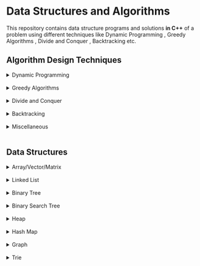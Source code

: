 # Data Structures and Algorithms
  This repository contains data structure programs and solutions **in C++** of a problem using different techniques like Dynamic Programming , Greedy Algorithms , Divide and Conquer , Backtracking etc.

## Algorithm Design Techniques

<details>
<summary>Dynamic Programming</summary>
  
```
    Dynamic Programming is a method for solving a complex problem by breaking it down into a 
collection of simpler subproblems, solving each of those subproblems just once, and storing 
their solutions using a memory-based data structure (array, map,etc). Each of the subproblem 
solutions is indexed in some way, typically based on the values of its input parameters, so 
as to facilitate its lookup. So the next time the same subproblem occurs, instead of recomputing
its solution, one simply looks up the previously computed solution, thereby saving computation
time. This technique of storing solutions to subproblems instead of recomputing them is called
memoization.
```
  
### Here's some problems and their solution(s):
  
- [0-1 Knapsack Problem](0-1%20Knapsack%20Problem)
- [Bell Numbers](/Bell%20Numbers)
- [Binomial Coefficient](/Binomial%20Coefficient)
- [Coin Change](/Coin%20Change)
- [Compute nCr mod p](/Compute%20nCr%20mod%20p)
- [Count All Subsequences having Product Less than K](/Count%20all%20subsequences%20having%20product%20less%20than%20K)
- [Count Balanced Binary Trees of Height h](/Count%20Balanced%20Binary%20Trees%20of%20Height%20h)
- [Count Distinct Subsequences](/Count%20Distinct%20Subsequences)
- [Count of Different Ways to Express N As The Sum of 1, 3 And 4](/Count%20of%20Different%20Ways%20to%20Express%20N%20As%20The%20Sum%20of%201,%203%20And%204)
- [Count Number of Increasing SubSequence](/Count%20Number%20of%20Increasing%20SubSequence)
- [Count Number of Subsets having Given XOR Value](/Count%20Number%20of%20Subsets%20having%20Given%20XOR%20Value)
- [Count Number of Ways to jump to Reach End](/Count%20Number%20of%20Ways%20to%20jump%20to%20Reach%20End)
- [Count Number of Ways to Reach A Given Score in A Game](/Count%20Number%20of%20Ways%20to%20Reach%20A%20Given%20Score%20in%20A%20Game)
- [Count Ways to Build Street Under Given Constraints](/Count%20Ways%20to%20Build%20Street%20Under%20Given%20Constraints)
- [Count Ways to Reach the Nth Stair Using Step 1, 2 or 3](/Count%20Ways%20to%20Reach%20the%20Nth%20Stair%20Using%20Step%201,%202%20or%203)
- [Cutting A Rod](/Cutting%20a%20Rod)
- [Delannoy Number](/Delannoy%20Number)
- [Dice Throw Problem](/Dice%20Throw%20Problem)
- [Edit Distance](/Edit%20Distance)
- [Egg Dropping Puzzle](/Egg%20Dropping%20Puzzle)
- [Entringer Number](/Entringer%20Number)
- [Eulerian Number](/Eulerian%20Number)
- [Find Maximum Possible Stolen Value From Houses](/Find%20Maximum%20Possible%20Stolen%20Value%20From%20Houses)
- [Friends Pairing Problem](/Friends%20Pairing%20Problem)
- [Golomb Sequence](/Golomb%20Sequence)
- [Highway Billboard Problem](/Highway%20Billboard%20Problem)
- [Jacobsthal and Jacobsthal-Lucas numbers](/Jacobsthal%20and%20Jacobsthal-Lucas%20numbers)
- [Longest Arithmetic Progression](/Longest%20Arithmetic%20Progression)
- [Largest Sum Contiguous Subarray](/Largest%20Sum%20Contiguous%20Subarray)
- [Longest Bitonic Subsequence](/Longest%20Bitonic%20Subsequence)
- [Longest Common Increasing Subsequence](/Longest%20Common%20Increasing%20Subsequence)
- [Longest Common Subsequence](/Longest%20Common%20Subsequence)
- [Longest Common Substring](/Longest%20Common%20Substring)
- [Longest Geometric Progression](/Longest%20Geometric%20Progression)
- [Longest Increasing Subsequence](/Longest%20Increasing%20Subsequence)
- [Longest Palindromic Subsequence](/Longest%20Palindromic%20Subsequence)
- [Longest Repeated Subsequence](/Longest%20Repeated%20Subsequence)
- [Longest Subsequence](/Longest%20subsequence)
- [Matrix Chain Multiplication](/Matrix%20Chain%20Multiplication)
- [Maximum Length Chain of Pairs](/Maximum%20Length%20Chain%20of%20Pairs)
- [Maximum Sum Increasing Subsequence](/Maximum%20Sum%20Increasing%20Subsequence)
- [Maximum Games Played by Winner](/Maximum%20games%20played%20by%20winner)
- [Maximum Length Subsequence](/Maximum%20length%20subsequence)
- [Maximum Path Sum in A Triangle](/Maximum%20path%20sum%20in%20a%20triangle)
- [Maximum Product Cutting](/Maximum%20Product%20Cutting)
- [Maximum Product of An Increasing Subsequence](/Maximum%20product%20of%20an%20increasing%20subsequence)
- [Maximum Size Square Sub-Matrix with All 1s](/Maximum%20size%20square%20sub-matrix%20with%20all%201s)
- [Maximum Size Subset with Given Sum](/Maximum%20Size%20Subset%20with%20Given%20Sum)
- [Maximum Subsequence Sum](/Maximum%20subsequence%20sum)
- [Maximum Sum of Pairs with Specific Difference](/Maximum%20sum%20of%20pairs%20with%20specific%20difference)
- [Minimum Cost to Fill Given Weight in A Bag](/Minimum%20Cost%20to%20Fill%20Given%20Weight%20in%20A%20Bag)
- [Minimum Insertions to Form a Palindrome](/Minimum%20Insertions%20to%20Form%20a%20Palindrome)
- [Minimum Insertions to Sort An Array](/Minimum%20Insertions%20to%20Sort%20An%20Array)
- [Minimum Number of Jumps to Reach End](/Minimum%20Number%20of%20Jumps%20to%20Reach%20End)
- [Minimum Partition](/Minimum%20Partition)
- [Minimum Sum of Multiplications of N Numbers](/Minimum%20Sum%20of%20Multiplications%20of%20N%20Numbers)
- [Moser-de Bruijn Sequence](/Moser-de%20Bruijn%20Sequence)
- [Newman-Conway Sequence](/Newman-Conway%20Sequence)
- [Newman-Shanks-Williams Prime](/Newman-Shanks-Williams%20prime)
- [Nth Catalan Number](/Nth%20Catalan%20Number)
- [Number of N Digit(s) Stepping Numbers](/Number%20of%20N%20Digit(s)%20Stepping%20Numbers)
- [Optimal Strategy for a Game](/Optimal%20Strategy%20for%20a%20Game)
- [Painting Fence Algorithm](/Painting%20Fence%20Algorithm)
- [Palindrome Partitioning](/Palindrome%20Partitioning)
- [Perfect Sum Problem](/Perfect%20Sum%20Problem)
- [Permutation Coefficient](/Permutation%20Coefficient)
- [Size of The Subarray With Maximum Sum](/Size%20of%20The%20Subarray%20With%20Maximum%20Sum)
- [Smallest Sum Contiguous Subarray](/Smallest%20Sum%20Contiguous%20Subarray)
- [Stolen Values Problem](/Stolen%20Values%20Problem)
- [Subset Sum Problem](/Subset%20Sum%20Problem)
- [Sum of All Substrings of A String Representing A Number](/Sum%20of%20All%20Substrings%20of%20A%20String%20Representing%20A%20Number)
- [Sum of Average of All Subsets](/Sum%20of%20Average%20of%20All%20Subsets)
- [Super Ugly Number](/Super%20Ugly%20Number)
- [Temple Offerings](/Temple%20Offerings)
- [Tile Stacking Problem](Tile%20Stacking%20Problem)
- [Tiling Problem](/Tiling%20Problem)
- [Tiling with Dominoes](/Tiling%20with%20Dominoes)
- [Ugly Numbers](/Ugly%20Numbers)
- [Unbounded Knapsack](/Unbounded%20Knapsack)
- [Weighted Job Scheduling](/Weighted%20Job%20Scheduling)
- [Wildcard Pattern Matching](/Wildcard%20Pattern%20Matching)

<br>
</details>
<br>

<details>
<summary>Greedy Algorithms</summary>
  
```  /Super%20Ugly%20Number)
    A greedy algorithm, as the name suggests, always makes the choice that seems to be the 
best at that moment. This means that it makes a locally-optimal choice in the hope that 
this choice will lead to a globally-optimal solution.
```
  
### Here's some problems and their solution(s):

- [Dijsktra](/Dijsktra)
- [Find Minimum number of Coins](/Minimum%20number%20of%20Coins)
- [Fractional Knapsack Problem](/Fractional%20Knapsack%20Problem)
- [Maximize Array Sum After K Negations](/DATA%20STRUCTURES/Array/Maximize%20Array%20Sum%20After%20K%20Negations)
- [Maximize the sum of arr[i] x i](/Maximize%20the%20sum%20of%20index%20by%20muliplying%20the%20element%20at%20the%20index)
- [Maximum Product Subset of an Array](/Maximum%20Product%20Subset%20of%20an%20Array)
- [Minimum Product Subset of an Array](/Minimum%20Product%20Subset%20of%20an%20Array)
- [Minimum Sum of Absolute Difference of Pairs of Two Arrays](/Minimum%20Sum%20of%20Absolute%20Difference%20of%20Pairs%20of%20Two%20Arrays)
- [Minimum Sum of Product of Two Arrays](/Minimum%20Sum%20of%20Product%20of%20Two%20Arrays)
- [Split A Number into Maximum Composite Number](/Split%20A%20Number%20into%20Maximum%20Composite%20Number)

<br>
</details>
<br>

<details>
<summary>Divide and Conquer</summary>
  
```  
  A typical Divide and Conquer algorithm solves a problem using following three steps.
    - Divide: Break the given problem into subproblems of same type.
    - Conquer: Recursively solve these subproblems
    - Combine: Appropriately combine the answers
```
  
### Here's some problems and their solution(s):

- [Binary Search](/Binary%20Search)
- [Count Inversions in an Array](/Count%20Inversions)
- [Cubic Root of A Number](/Cubic%20Root%20of%20A%20Number)
- [Find A Fixed Point in A Given Array](/Find%20a%20Fixed%20Point%20in%20a%20Given%20Array)
- [Find A Peak Element](/Find%20A%20Peak%20Element)
- [Find Bitonic Point in Given Bitonic Sequence](/Find%20Bitonic%20Point%20in%20Given%20Bitonic%20Sequence)
- [Find Closest Number in Array](/Find%20Closest%20Number%20in%20Array)
- [Find the Element that appears once in a Sorted Array](/Find%20the%20Element%20that%20appears%20once%20in%20a%20Sorted%20Array)
- [Floor in a Sorted Array](/Floor%20in%20a%20Sorted%20Array)
- [K-th Element of Two Sorted Arrays](/K-th%20Element%20of%20Two%20Sorted%20Arrays)
- [Longest Common Prefix](/Longest%20Common%20Prefix)
- [Majority Element](/Majority%20Element)
- [Maximum Contiguous Subarray Sum](/Maximum%20Subarray%20Sum)
- [Median of Two Sorted Arrays of Same Size](/Median%20of%20Two%20Sorted%20Arrays%20of%20Same%20Size)
- [Number of Zeros](/Number%20of%20Zeros)
- [Rotation Count in Rotated Sorted Array](/Rotation%20Count%20in%20Rotated%20Sorted%20Array)

<br>
</details>
<br>

<details>
<summary>Backtracking</summary>
  
```  
    Backtracking is a general algorithm for finding all (or some) solutions to some 
computational problems, notably constraint satisfaction problems, that incrementally
builds candidates to the solutions, and abandons a candidate ("backtracks") as soon 
as it determines that the candidate cannot possibly be completed to a valid solution.
```

### Here's some problems and their solution(s):
  
- [Boggle](/Boggle)
- [Combinational Sum](/Combinational%20Sum)
- [Graph Coloring Problem](/Graph%20Coloring%20Problem)
- [Hamiltonian Cycle](/Hamiltonian%20Cycle)
- [N Queen Problem ](/N%20Queen%20Problem)
- [Power Set in Lexicographical Order](/Power%20Set%20in%20Lexicographic%20order)
- [Remove Invalid Parentheses](/Remove%20Invalid%20Parentheses)
- [Sudoku](/Sudoku)
- [The Knight’s Tour Problem](/The%20Knight’s%20Tour%20Problem)

<br>
</details>
<br>

<details>
<summary>Miscellaneous</summary>
  
```  
    Except above algorithm design techniques , here's some important
algorithms.
```

### Here's some problems and their solution(s):
  
- [Dutch National Flag Algorithm](/DATA%20STRUCTURES/Array/Sort%20An%20Array%20of%200s%20-%201s%20and%202s/code_2.cpp)
- [Floyd’s Cycle detection algorithm](/DATA%20STRUCTURES/Linked%20List/Detect%20Loop%20in%20Singly%20Linked%20List/code_1.cpp)
- [MO’s Algorithm](/DATA%20STRUCTURES/Array/Query%20Square%20Root%20Decomposition/code_2.cpp)
- [Reservoir Sampling](/Reservoir%20Sampling)  
- [String Matching Algorithms](/String%20Matching%20Algorithms)
- [The Celebrity Problem](/The%20Celebrity%20Problem)

<br>
</details>
<br>


## Data Structures

<details>
<summary>Array/Vector/Matrix</summary>
  
```  
    An array is a collection of items stored at contiguous memory locations. The idea is to 
store multiple items of the same type together. This makes it easier to calculate the position
of each element by simply adding an offset to a base value, i.e., the memory location of the 
first element of the array (generally denoted by the name of the array).
    Vector is Dynamic Array.
    Matrix is 2D Array.
```
### Here's some problems and their solution(s):
- [Arrange Given Numbers to Form the Biggest Number](/DATA%20STRUCTURES/Array/Arrange%20Given%20Numbers%20to%20Form%20the%20Biggest%20Number)
- [Array Range Queries for Searching An Element](/DATA%20STRUCTURES/Array/Array%20Range%20Queries%20for%20Searching%20An%20Element)
- [Array Rearrangement by Shifting Zero to end](/DATA%20STRUCTURES/Array/Array%20Rearrangement%20by%20Shifting%20Zero%20to%20end)
- [Check if An Array is Sorted and Rotated](/DATA%20STRUCTURES/Array/Check%20if%20An%20Array%20is%20Sorted%20and%20Rotated)
- [Chocolate Distribution Problem](/DATA%20STRUCTURES/Array/Chocolate%20Distribution%20Problem)
- [Convert Array into Zig-Zag Fashion](/DATA%20STRUCTURES/Array/Convert%20Array%20into%20Zig-Zag%20Fashion)
- [Count Number of Primes in Given Range](/DATA%20STRUCTURES/Array/Count%20Number%20of%20Primes%20in%20Given%20Range)
- [Count Smaller Elements On Right Side](/DATA%20STRUCTURES/Array/Count%20Smaller%20Elements%20On%20Right%20Side)
- [Count Strictly Increasing Subarrays](/DATA%20STRUCTURES/Array/Count%20Strictly%20Increasing%20Subarrays)
- [Elements that Occurred Only Once in An Array](/DATA%20STRUCTURES/Array/Elements%20that%20Occurred%20Only%20Once)
- [Find The Largest Pair Sum in An Unsorted Array](/DATA%20STRUCTURES/Array/Find%20The%20Largest%20Pair%20Sum%20in%20An%20Unsorted%20Array)
- [Find The Largest Three Elements in An Array](/DATA%20STRUCTURES/Array/Find%20The%20Largest%20Three%20Elements%20in%20An%20Array)
- [Find the Missing Number](/DATA%20STRUCTURES/Array/Find%20the%20Missing%20Number)
- [Find The Smallest Missing Number](/DATA%20STRUCTURES/Array/Find%20The%20Smallest%20Missing%20Number)
- [Kth Smallest/Largest Element](/DATA%20STRUCTURES/Array/Kth%20Smallest%20Element)
- [Largest SubArray with Equal Number of 1s and 0s](/DATA%20STRUCTURES/Array/Largest%20SubArray%20with%20Equal%20Number%20of%201s%20and%200s)
- [Maximize Array Sum After K Negations](/DATA%20STRUCTURES/Array/Maximize%20Array%20Sum%20After%20K%20Negations)
- [Maximum of All SubArrays of Size k](/DATA%20STRUCTURES/Array/Maximum%20of%20All%20SubArrays%20of%20Size%20k)
- [Maximum Product Subarray](/DATA%20STRUCTURES/Array/Maximum%20Product%20Subarray)
- [Maximum Sum Such That No Two Elements Are Adjacent](/DATA%20STRUCTURES/Array/Maximum%20Sum%20Such%20That%20No%20Two%20Elements%20Are%20Adjacent)
- [Mean and Median for Unsorted Array](/DATA%20STRUCTURES/Array/Mean%20and%20Median%20for%20Unsorted%20Array)
- [Mean of Range in An Array](/DATA%20STRUCTURES/Array/Mean%20of%20Range%20in%20An%20Array)
- [Merge Overlapping Intervals](/DATA%20STRUCTURES/Array/Merge%20Overlapping%20Intervals)
- [Min-Max Range Queries in Array](/DATA%20STRUCTURES/Array/Min-Max%20Range%20Queries%20in%20Array)
- [Move All Zeros to end of Array](/DATA%20STRUCTURES/Array/Move%20All%20Zeros%20to%20end%20of%20Array)
- [Next Greater Element](/DATA%20STRUCTURES/Array/Next%20Greater%20Element)
- [Positive Elements at Even and Negative at Odd Position in An Array](/DATA%20STRUCTURES/Array/Positive%20Elements%20at%20Even%20and%20Negative%20at%20Odd%20Position)
- [Product of Ranges in An Array](/DATA%20STRUCTURES/Array/Product%20of%20Ranges%20in%20An%20Array)
- [Query Square Root Decomposition](/DATA%20STRUCTURES/Array/Query%20Square%20Root%20Decomposition)
- [Range LCM Queries](/DATA%20STRUCTURES/Array/Range%20LCM%20Queries)
- [Rearrange An Array in Order - Smallest - S , Largest - L , 2nd S , 2nd L](/DATA%20STRUCTURES/Array/Rearrange%20An%20Array%20in%20A%20Specific%20Order)
- [Replace Array Element by Multiplication of Previous and Next](/DATA%20STRUCTURES/Array/Replace%20Every%20Array%20Element)
- [Search An Element in Sorted and Rotated Array](/DATA%20STRUCTURES/Array/Search%20An%20Element%20in%20Sorted%20and%20Rotated%20Array)
- [Segregate 0s and 1s in an Array](/DATA%20STRUCTURES/Array/Segregate%200s%20and%201s)
- [Segregate Even and Odd Numbers](/DATA%20STRUCTURES/Array/Segregate%20Even%20and%20Odd%20Numbers)
- [Shortest Un-ordered SubArray](/DATA%20STRUCTURES/Array/Shortest%20Un-ordered%20SubArray)
- [Sort An Array of 0s , 1s and 2s](/DATA%20STRUCTURES/Array/Sort%20An%20Array%20of%200s%20-%201s%20and%202s)
- [Total Numbers With No Repeated Digits in A Range](/DATA%20STRUCTURES/Array/Total%20Numbers%20With%20No%20Repeated%20Digits%20in%20A%20Range)
<br>
</details>
<br>

<details>
<summary>Linked List</summary>
  
```  
    A linked list is a linear data structure, in which the elements are not stored at 
contiguous memory locations.
```
### Here's some problems and their solution(s):
- [Detect Loop in Singly Linked List](/DATA%20STRUCTURES/Linked%20List/Detect%20Loop%20in%20Singly%20Linked%20List)
- [Insertion & Deletion in Singly Linked List](/DATA%20STRUCTURES/Linked%20List/code_1.cpp)
- [Reverse Singly Linked List in Pairs](/DATA%20STRUCTURES/Linked%20List/code_2.cpp)
<br>
</details>
<br>

<details>
<summary>Binary Tree</summary>
  
```  
    A tree whose elements have at most 2 children is called a binary tree. Since each element 
in a binary tree can have only 2 children, we typically name them the left and right child.
```
### Here's some problems and their solution(s):
- [Calculate Depth of A Full Binary Tree From Preorder](/DATA%20STRUCTURES/Binary%20Tree/Calculate%20Depth%20of%20A%20Full%20Binary%20Tree%20From%20Preorder)
- [Check If All Leaves are At Same Level](/DATA%20STRUCTURES/Binary%20Tree/Check%20If%20All%20Leaves%20are%20At%20Same%20Level)
- [Check If Binary Tree Has Duplicate Values](/DATA%20STRUCTURES/Binary%20Tree/Check%20If%20Binary%20Tree%20Has%20Duplicate%20Values)
- [Check if Given Binary Tree is Sum Tree Or Not](/DATA%20STRUCTURES/Binary%20Tree/Check%20if%20Given%20Binary%20Tree%20is%20Sum%20Tree%20Or%20Not)
- [Check if Tree is Symmetry or Not](/DATA%20STRUCTURES/Binary%20Tree/Check%20if%20Tree%20is%20Symmetry%20or%20Not)
- [Check If Two Trees are Identical or Not](/DATA%20STRUCTURES/Binary%20Tree/Check%20If%20Two%20Trees%20are%20Identical%20or%20Not)
- [Check if Two Trees are Mirror](/DATA%20STRUCTURES/Binary%20Tree/Check%20if%20Two%20Trees%20are%20Mirror)
- [Check Whether A Binary Tree is Complete Or Not](/DATA%20STRUCTURES/Binary%20Tree/Check%20Whether%20A%20Binary%20Tree%20is%20Complete%20Or%20Not)
- [Check Whether A Given Binary Tree is Perfect or Not](/DATA%20STRUCTURES/Binary%20Tree/Check%20Whether%20A%20Given%20Binary%20Tree%20is%20Perfect%20or%20Not)
- [Density of Binary Tree](/DATA%20STRUCTURES/Binary%20Tree/Density%20of%20Binary%20Tree)
- [Diagonal Sum of A Binary Tree](/DATA%20STRUCTURES/Binary%20Tree/Diagonal%20Sum%20of%20A%20Binary%20Tree)
- [Diagonal Traversal of Binary Tree](/DATA%20STRUCTURES/Binary%20Tree/Diagonal%20Traversal%20of%20Binary%20Tree)
- [Diameter of Binary Tree](/DATA%20STRUCTURES/Binary%20Tree/Diameter%20of%20Binary%20Tree)
- [Find All Root to Leaf Paths](/DATA%20STRUCTURES/Binary%20Tree/Find%20All%20Root%20to%20Leaf%20Paths)
- [Find Distance Between Two Nodes](/DATA%20STRUCTURES/Binary%20Tree/Find%20Distance%20Between%20Two%20Nodes)
- [Find Largest Subtree Sum in A Binary Tree](/DATA%20STRUCTURES/Binary%20Tree/Find%20Largest%20Subtree%20Sum)
- [Insertion and Recursive Traversal](/DATA%20STRUCTURES/Binary%20Tree/Insertion%20and%20Recursive%20Traversal)
- [Left , Right and Boundary View](/DATA%20STRUCTURES/Binary%20Tree/Left%20,%20Right%20and%20Boundary%20View)
- [Level Order Traversal in Spiral Form](/DATA%20STRUCTURES/Binary%20Tree/Level%20Order%20Traversal%20in%20Spiral%20Form)
- [Kth Ancestor of A Node](/DATA%20STRUCTURES/Binary%20Tree/Kth%20Ancestor%20of%20A%20Node)
- [Maximum Spiral Sum](/DATA%20STRUCTURES/Binary%20Tree/Maximum%20Spiral%20Sum)
- [Nth Node in Inorder Traversal](/DATA%20STRUCTURES/Binary%20Tree/Nth%20Node%20in%20Inorder%20Traversal)
- [Print All Full Nodes in Binary Tree](/DATA%20STRUCTURES/Binary%20Tree/Print%20All%20Full%20Nodes)
- [Print Ancestors of A Given Node](/DATA%20STRUCTURES/Binary%20Tree/Print%20Ancestors%20of%20A%20Given%20Node)
- [Postorder Traversal Without Recursion And Without Stack](/DATA%20STRUCTURES/Binary%20Tree/Postorder%20Traversal)
- [Reverse Level Order Traversal](/DATA%20STRUCTURES/Binary%20Tree/Reverse%20Level%20Order%20Traversal)
- [Sum of All Leaf Nodes of Binary Tree](/DATA%20STRUCTURES/Binary%20Tree/Sum%20of%20All%20Leaf%20Nodes)
- [Sum of All Nodes in Binary Tree](/DATA%20STRUCTURES/Binary%20Tree/Sum%20of%20All%20Nodes)
- [Sum of Heights of All Individual Nodes in Binary Tree](/DATA%20STRUCTURES/Binary%20Tree/Sum%20of%20Heights%20of%20All%20Individual%20Nodes)
- [Sum of Leaf Nodes At Minimum Level](/DATA%20STRUCTURES/Binary%20Tree/Sum%20of%20Leaf%20Nodes%20At%20Minimum%20Level)
- [Top View of Binary Tree](/DATA%20STRUCTURES/Binary%20Tree/Top%20View%20of%20Binary%20Tree)
- [Vertical Order Of Binary Tree](/DATA%20STRUCTURES/Binary%20Tree/Vertical%20Order%20Of%20Binary%20Tree)
- [Vertical Sum In Binary Tree](/DATA%20STRUCTURES/Binary%20Tree/Vertical%20Sum%20In%20Binary%20Tree)
<br>
</details>
<br>

<details>
<summary>Binary Search Tree</summary>
  
```  
    Binary Search Tree is a node-based binary tree data structure which has the following properties:
    - The left subtree of a node contains only nodes with keys lesser than the node’s key.
    - The right subtree of a node contains only nodes with keys greater than the node’s key.
    - The left and right subtree each must also be a binary search tree.
```
### Here's some problems and their solution(s):
- [Insertion , Deletion , Search and Recursive Traversal](/DATA%20STRUCTURES/Binary%20Search%20Tree/code_1.cpp)

<br>
</details>
<br>

<details>
<summary>Heap</summary>
  
```  
    A Heap is a special Tree-based data structure in which the tree is a complete binary tree. 
Generally, Heaps can be of two types:
     - Max-Heap: In a Max-Heap the key present at the root node must be greatest among the keys
            present at all of it’s children. The same property must be recursively true for all 
            sub-trees in that Binary Tree.
     - Min-Heap: In a Min-Heap the key present at the root node must be minimum among the keys 
            present at all of it’s children. The same property must be recursively true for all 
            sub-trees in that Binary Tree.
```

<br>
</details>
<br>

<details>
<summary>Hash Map</summary>
  
```  
    Hashing is an important Data Structure which is designed to use a special function 
called the Hash function which is used to map a given value with a particular key for 
faster access of elements. The efficiency of mapping depends of the efficiency of the 
hash function used.
```

<br>
</details>
<br>


<details>
<summary>Graph</summary>
  
```  
    A Graph is a non-linear data structure consisting of nodes and edges. The nodes are
sometimes also referred to as vertices and the edges are lines or arcs that connect any 
two nodes in the graph.
```
### Here's some problems and their solution(s):
- [Breadth First Search](/DATA%20STRUCTURES/Graph/Breadth%20First%20Search)
- [Depth First Search](/DATA%20STRUCTURES/Graph/Depth%20First%20Search)
- [Number of Nodes at Given Level](/DATA%20STRUCTURES/Graph/Number%20of%20Nodes%20at%20Given%20Level)
<br>
</details>
<br>

<details>
<summary>Trie</summary>
  
```  
    In computer science, a trie, also called digital tree, radix tree or prefix tree is a 
kind of search tree—an ordered tree data structure used to store a dynamic set or associative 
array where the keys are usually strings. Unlike a binary search tree, no node in the tree 
stores the key associated with that node; instead, its position in the tree defines the key 
with which it is associated. All the descendants of a node have a common prefix of the string
associated with that node, and the root is associated with the empty string. Keys tend to be 
associated with leaves, though some inner nodes may correspond to keys of interest. Hence, 
keys are not necessarily associated with every node. For the space-optimized presentation of 
prefix tree, see compact prefix tree.
```

<br>
</details>
<br>
